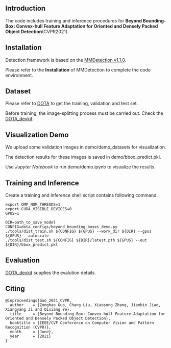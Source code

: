## Introduction
The code includes training and inference procedures for **Beyond Bounding-Box: Convex-hull Feature Adaptation for Oriented and Densely Packed Object Detection**(CVPR2021).

## Installation
Detection framework is based on the [MMDetection v1.1.0](https://github.com/open-mmlab/mmdetection/tree/v1.1.0).

Please refer to the **Installation** of MMDetection to complete the code environment.

## Dataset
Please refer to [DOTA](https://captain-whu.github.io/DOTA/index.html) to get the training, validation and test set.

Before training, the image-splitting process must be carried out. Check the [DOTA_devkit](https://github.com/CAPTAIN-WHU/DOTA_devkit).

## Visualization Demo
We upload some validation images in demo/demo_datasets for visualization.

The detection results for these images is saved in demo/bbox_predict.pkl.

Use *Jupyter Notebook* to run demo/demo.ipynb to visualize the results.

## Training and Inference 

Create a training and inference shell script contains following command.

```
export OMP_NUM_THREADS=1
export CUDA_VISIBLE_DEVICES=0
GPUS=1

DIR=path_to_save_model
CONFIG=dota_configs/beyond_bounding_boxes_demo.py
./tools/dist_train.sh ${CONFIG} ${GPUS} --work_dir ${DIR} --gpus ${GPUS} --autoscale
./tools/dist_test.sh ${CONFIG} ${DIR}/latest.pth ${GPUS} --out ${DIR}/bbox_predict.pkl
```

## Evaluation
[DOTA_devkit](https://github.com/CAPTAIN-WHU/DOTA_devkit) supplies the evalution details.  


## Citing

```
@inproceedings{Guo_2021_CVPR,
  author    = {Zonghao Guo, Chang Liu, Xiaosong Zhang, Jianbin Jiao, Xiangyang Ji and Qixiang Ye},
  title     = {Beyond Bounding-Box: Convex-hull Feature Adaptation for Oriented and Densely Packed Object Detection},
  booktitle = {IEEE/CVF Conference on Computer Vision and Pattern Recognition (CVPR)},
  month     = {June},
  year      = {2021}
}
```
